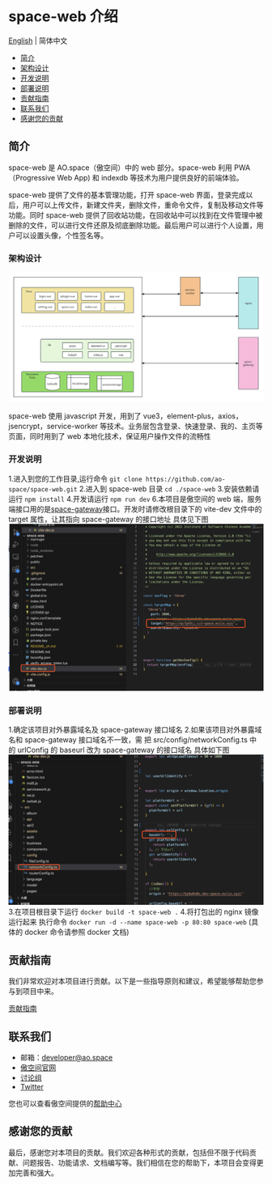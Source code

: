 # space-web 介绍

[English](README.md) | 简体中文

- [简介](#简介)
- [架构设计](#架构设计)
- [开发说明](#开发说明)
- [部署说明](#部署说明)
- [贡献指南](#贡献指南)
- [联系我们](#联系我们)
- [感谢您的贡献](#感谢您的贡献)

## 简介

space-web 是 AO.space（傲空间）中的 web 部分。space-web 利用 PWA（Progressive Web App) 和 indexdb 等技术为用户提供良好的前端体验。

space-web 提供了文件的基本管理功能，打开 space-web 界面，登录完成以后，用户可以上传文件，新建文件夹，删除文件，重命令文件，复制及移动文件等功能。同时 space-web 提供了回收站功能，在回收站中可以找到在文件管理中被删除的文件，可以进行文件还原及彻底删除功能。最后用户可以进行个人设置，用户可以设置头像，个性签名等。

### 架构设计

![Alt text](image.png)

space-web 使用 javascript 开发，用到了 vue3，element-plus，axios，jsencrypt，service-worker 等技术。业务层包含登录、快速登录、我的、主页等页面，同时用到了 web 本地化技术，保证用户操作文件的流畅性

### 开发说明

1.进入到您的工作目录,运行命令 `git clone https://github.com/ao-space/space-web.git` 2.进入到 space-web 目录 `cd ./space-web` 3.安装依赖请运行 `npm install` 4.开发请运行 `npm run dev` 6.本项目是傲空间的 web 端，服务端接口用的是[space-gateway](https://github.com/ao-space/space-gateway)接口。开发时请修改根目录下的 vite-dev 文件中的 target 属性，让其指向 space-gateway 的接口地址
具体见下图
![Alt text](./img/image.png)

### 部署说明

1.确定该项目对外暴露域名及 space-gateway 接口域名 2.如果该项目对外暴露域名和 space-gateway 接口域名不一致，需 把 src/config/networkConfig.ts 中的 urlConfig 的 baseurl 改为 space-gateway 的接口域名
具体如下图
![Alt text](./img/image-1.png) 3.在项目根目录下运行 `docker build -t space-web .` 4.将打包出的 nginx 镜像运行起来 执行命令 `docker run -d --name space-web -p 80:80 space-web` (具体的 docker 命令请参照 docker 文档)

## 贡献指南 

我们非常欢迎对本项目进行贡献。以下是一些指导原则和建议，希望能够帮助您参与到项目中来。

[贡献指南](https://github.com/ao-space/ao.space/blob/dev/docs/contribution-guidelines_CN.md)

## 联系我们

- 邮箱：developer@ao.space
- [傲空间官网](https://ao.space)
- [讨论组](https://slack.ao.space)
- [Twitter](https://twitter.com/AOspaceOSC)

您也可以查看傲空间提供的[帮助中心](https://ao.space/support/help)

## 感谢您的贡献

最后，感谢您对本项目的贡献。我们欢迎各种形式的贡献，包括但不限于代码贡献、问题报告、功能请求、文档编写等。我们相信在您的帮助下，本项目会变得更加完善和强大。
